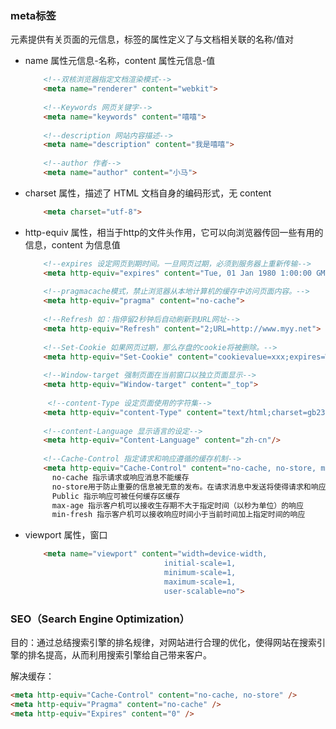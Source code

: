 ### meta标签
<meta> 元素提供有关页面的元信息，标签的属性定义了与文档相关联的名称/值对

 - name 属性元信息-名称，content 属性元信息-值
   ```html
       <!--双核浏览器指定文档渲染模式-->
       <meta name="renderer" content="webkit">
    
       <!--Keywords 网页关键字-->
       <meta name="keywords" content="嘻嘻">
    
       <!--description 网站内容描述-->
       <meta name="description" content="我是嘻嘻">
    
       <!--author 作者-->
       <meta name="author" content="小马">
   ```
   
 - charset 属性，描述了 HTML 文档自身的编码形式，无 content
   ```html
       <meta charset="utf-8">
   ```
   
 - http-equiv 属性，相当于http的文件头作用，它可以向浏览器传回一些有用的信息，content 为信息值
   ```html
       <!--expires 设定网页到期时间。一旦网页过期，必须到服务器上重新传输-->
       <meta http-equiv="expires" content="Tue, 01 Jan 1980 1:00:00 GMT">
    
       <!--pragmacache模式，禁止浏览器从本地计算机的缓存中访问页面内容。-->
       <meta http-equiv="pragma" content="no-cache">
    
       <!--Refresh 如：指停留2秒钟后自动刷新到URL网址-->
       <meta http-equiv="Refresh" content="2;URL=http://www.myy.net">
    
       <!--Set-Cookie 如果网页过期，那么存盘的cookie将被删除。-->
       <meta http-equiv="Set-Cookie" content="cookievalue=xxx;expires=Wed, 21 Oct 2015 07:28:00 GMT;path=/">
    
       <!--Window-target 强制页面在当前窗口以独立页面显示-->
       <meta http-equiv="Window-target" content="_top"> 
    
        <!--content-Type 设定页面使用的字符集-->
       <meta http-equiv="content-Type" content="text/html;charset=gb2312">
    
       <!--content-Language 显示语言的设定-->
       <meta http-equiv="Content-Language" content="zh-cn"/> 
    
       <!--Cache-Control 指定请求和响应遵循的缓存机制-->
       <meta http-equiv="Cache-Control" content="no-cache, no-store, must-revalidate" />
         no-cache 指示请求或响应消息不能缓存
         no-store用于防止重要的信息被无意的发布。在请求消息中发送将使得请求和响应消息都不使用缓存
         Public 指示响应可被任何缓存区缓存
         max-age 指示客户机可以接收生存期不大于指定时间（以秒为单位）的响应
         min-fresh 指示客户机可以接收响应时间小于当前时间加上指定时间的响应
   ```
   
 - viewport 属性，窗口
   ```html
       <meta name="viewport" content="width=device-width,
                                  initial-scale=1,
                                  minimum-scale=1,
                                  maximum-scale=1,
                                  user-scalable=no">
   ```

   
 ### SEO（Search Engine Optimization）
 目的：通过总结搜索引擎的排名规律，对网站进行合理的优化，使得网站在搜索引擎的排名提高，从而利用搜索引擎给自己带来客户。
 
 
 解决缓存：
 
 ```html
<meta http-equiv="Cache-Control" content="no-cache, no-store" />
<meta http-equiv="Pragma" content="no-cache" />
<meta http-equiv="Expires" content="0" />
```
